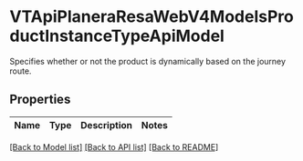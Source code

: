 # VTApiPlaneraResaWebV4ModelsProductInstanceTypeApiModel

Specifies whether or not the product is dynamically based on the journey route.

## Properties
Name | Type | Description | Notes
------------ | ------------- | ------------- | -------------

[[Back to Model list]](../README.md#documentation-for-models) [[Back to API list]](../README.md#documentation-for-api-endpoints) [[Back to README]](../README.md)


